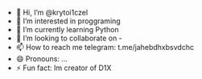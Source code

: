 - 👋 Hi, I’m @krytoi1czel
- 👀 I’m interested in proggraming
- 🌱 I’m currently learning Python
- 💞️ I’m looking to collaborate on -
- 📫 How to reach me telegram: t.me/jahebdhxbsvdchc
- 😄 Pronouns: ...
- ⚡ Fun fact: Im creator of D1X 

<!---
krytoi1czel/krytoi1czel is a ✨ special ✨ repository because its `README.md` (this file) appears on your GitHub profile.
You can click the Preview link to take a look at your changes.
--->
